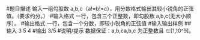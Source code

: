 #题目描述
输入一组勾股数 a,b,c（a!=b!=c），用分数格式输出其较小锐角的正弦值。（要求约分。）
#输入格式
一行，包含三个正整数，即勾股数 a,b,c(无大小顺序）。
#输出格式
一行，包含一个分数，即较小锐角的正弦值
#输入输出样例
##输入
3 5 4
#输出
3/5
#说明/提示
数据保证：a,b,ca,b,c 为正整数且 ∈[1,10^9]。